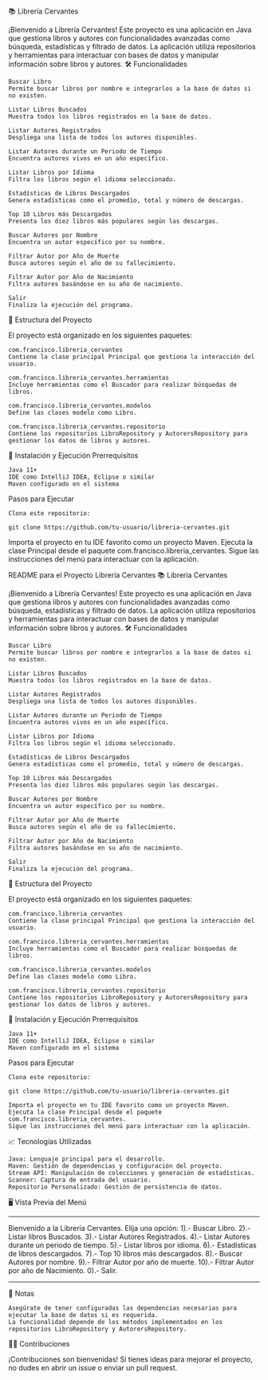 📚 Librería Cervantes

¡Bienvenido a Librería Cervantes! Este proyecto es una aplicación en Java que gestiona libros y autores con funcionalidades avanzadas como búsqueda, estadísticas y filtrado de datos. La aplicación utiliza repositorios y herramientas para interactuar con bases de datos y manipular información sobre libros y autores.
🛠️ Funcionalidades

    Buscar Libro
    Permite buscar libros por nombre e integrarlos a la base de datos si no existen.

    Listar Libros Buscados
    Muestra todos los libros registrados en la base de datos.

    Listar Autores Registrados
    Despliega una lista de todos los autores disponibles.

    Listar Autores durante un Periodo de Tiempo
    Encuentra autores vivos en un año específico.

    Listar Libros por Idioma
    Filtra los libros según el idioma seleccionado.

    Estadísticas de Libros Descargados
    Genera estadísticas como el promedio, total y número de descargas.

    Top 10 Libros más Descargados
    Presenta los diez libros más populares según las descargas.

    Buscar Autores por Nombre
    Encuentra un autor específico por su nombre.

    Filtrar Autor por Año de Muerte
    Busca autores según el año de su fallecimiento.

    Filtrar Autor por Año de Nacimiento
    Filtra autores basándose en su año de nacimiento.

    Salir
    Finaliza la ejecución del programa.

📂 Estructura del Proyecto

El proyecto está organizado en los siguientes paquetes:

    com.francisco.libreria_cervantes
    Contiene la clase principal Principal que gestiona la interacción del usuario.

    com.francisco.libreria_cervantes.herramientas
    Incluye herramientas como el Buscador para realizar búsquedas de libros.

    com.francisco.libreria_cervantes.modelos
    Define las clases modelo como Libro.

    com.francisco.libreria_cervantes.repositorio
    Contiene los repositorios LibroRepository y AutorersRepository para gestionar los datos de libros y autores.

🚀 Instalación y Ejecución
Prerrequisitos

    Java 11+
    IDE como IntelliJ IDEA, Eclipse o similar
    Maven configurado en el sistema

Pasos para Ejecutar

    Clona este repositorio:

    git clone https://github.com/tu-usuario/libreria-cervantes.git

Importa el proyecto en tu IDE favorito como un proyecto Maven.
Ejecuta la clase Principal desde el paquete com.francisco.libreria_cervantes.
Sigue las instrucciones del menú para interactuar con la aplicación.

README para el Proyecto Librería Cervantes
📚 Librería Cervantes

¡Bienvenido a Librería Cervantes! Este proyecto es una aplicación en Java que gestiona libros y autores con funcionalidades avanzadas como búsqueda, estadísticas y filtrado de datos. La aplicación utiliza repositorios y herramientas para interactuar con bases de datos y manipular información sobre libros y autores.
🛠️ Funcionalidades

    Buscar Libro
    Permite buscar libros por nombre e integrarlos a la base de datos si no existen.

    Listar Libros Buscados
    Muestra todos los libros registrados en la base de datos.

    Listar Autores Registrados
    Despliega una lista de todos los autores disponibles.

    Listar Autores durante un Periodo de Tiempo
    Encuentra autores vivos en un año específico.

    Listar Libros por Idioma
    Filtra los libros según el idioma seleccionado.

    Estadísticas de Libros Descargados
    Genera estadísticas como el promedio, total y número de descargas.

    Top 10 Libros más Descargados
    Presenta los diez libros más populares según las descargas.

    Buscar Autores por Nombre
    Encuentra un autor específico por su nombre.

    Filtrar Autor por Año de Muerte
    Busca autores según el año de su fallecimiento.

    Filtrar Autor por Año de Nacimiento
    Filtra autores basándose en su año de nacimiento.

    Salir
    Finaliza la ejecución del programa.

📂 Estructura del Proyecto

El proyecto está organizado en los siguientes paquetes:

    com.francisco.libreria_cervantes
    Contiene la clase principal Principal que gestiona la interacción del usuario.

    com.francisco.libreria_cervantes.herramientas
    Incluye herramientas como el Buscador para realizar búsquedas de libros.

    com.francisco.libreria_cervantes.modelos
    Define las clases modelo como Libro.

    com.francisco.libreria_cervantes.repositorio
    Contiene los repositorios LibroRepository y AutorersRepository para gestionar los datos de libros y autores.

🚀 Instalación y Ejecución
Prerrequisitos

    Java 11+
    IDE como IntelliJ IDEA, Eclipse o similar
    Maven configurado en el sistema

Pasos para Ejecutar

    Clona este repositorio:

    git clone https://github.com/tu-usuario/libreria-cervantes.git

    Importa el proyecto en tu IDE favorito como un proyecto Maven.
    Ejecuta la clase Principal desde el paquete com.francisco.libreria_cervantes.
    Sigue las instrucciones del menú para interactuar con la aplicación.

📈 Tecnologías Utilizadas

    Java: Lenguaje principal para el desarrollo.
    Maven: Gestión de dependencias y configuración del proyecto.
    Stream API: Manipulación de colecciones y generación de estadísticas.
    Scanner: Captura de entrada del usuario.
    Repositorio Personalizado: Gestión de persistencia de datos.

🖥️ Vista Previa del Menú

********************************
Bienvenido a la Librería Cervantes.
Elija una opción:
1).- Buscar Libro.
2).- Listar libros Buscados.
3).- Listar Autores Registrados.
4).- Listar Autores durante un periodo de tiempo.
5).- Listar libros por idioma.
6).- Estadísticas de libros descargados.
7).- Top 10 libros más descargados.
8).- Buscar Autores por nombre.
9).- Filtrar Autor por año de muerte.
10).- Filtrar Autor por año de Nacimiento.
0).- Salir.
********************************

📌 Notas

    Asegúrate de tener configuradas las dependencias necesarias para ejecutar la base de datos si es requerida.
    La funcionalidad depende de los métodos implementados en los repositorios LibroRepository y AutorersRepository.

🧑‍💻 Contribuciones

¡Contribuciones son bienvenidas! Si tienes ideas para mejorar el proyecto, no dudes en abrir un issue o enviar un pull request.
